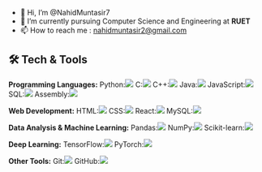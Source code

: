 - 👋 Hi, I’m @NahidMuntasir7
- 🌱 I’m currently pursuing Computer Science and Engineering at **RUET**
- 📫 How to reach me : [nahidmuntasir2@gmail.com](mailto:nahidmuntasir2@gmail.com)

## 🛠️ Tech & Tools

**Programming Languages:** 
Python:<img src="https://img.shields.io/badge/Python-3776AB?style=for-the-badge&logo=python&logoColor=white&labelColor=black&color=black"/>
C:<img src="https://img.shields.io/badge/C-00599C?style=for-the-badge&logo=c&logoColor=white&labelColor=black&color=black"/>
C++:<img src="https://img.shields.io/badge/C++-00599C?style=for-the-badge&logo=c%2B%2B&logoColor=white&labelColor=black&color=black"/>
Java:<img src="https://img.shields.io/badge/Java-007396?style=for-the-badge&logo=java&logoColor=white&labelColor=black&color=black"/>
JavaScript:<img src="https://img.shields.io/badge/JavaScript-F7DF1E?style=for-the-badge&logo=javascript&logoColor=black&labelColor=black&color=black"/>
SQL:<img src="https://img.shields.io/badge/SQL-4479A1?style=for-the-badge&logo=mysql&logoColor=white&labelColor=black&color=black"/>
Assembly:<img src="https://img.shields.io/badge/Assembly-6E4C13?style=for-the-badge&logoColor=white&labelColor=black&color=black"/>

**Web Development:** 
HTML:<img src="https://img.shields.io/badge/HTML5-E34F26?style=for-the-badge&logo=html5&logoColor=white&labelColor=black&color=black"/>
CSS:<img src="https://img.shields.io/badge/CSS3-1572B6?style=for-the-badge&logo=css3&logoColor=white&labelColor=black&color=black"/>
React:<img src="https://img.shields.io/badge/React-20232A?style=for-the-badge&logo=react&logoColor=61DAFB&labelColor=black&color=black"/>
MySQL:<img src="https://img.shields.io/badge/MySQL-4479A1?style=for-the-badge&logo=mysql&logoColor=white&labelColor=black&color=black"/>

**Data Analysis & Machine Learning:** 
Pandas:<img src="https://img.shields.io/badge/Pandas-150458?style=for-the-badge&logo=pandas&logoColor=white&labelColor=black&color=black"/>
NumPy:<img src="https://img.shields.io/badge/NumPy-013243?style=for-the-badge&logo=numpy&logoColor=white&labelColor=black&color=black"/>
Scikit-learn:<img src="https://img.shields.io/badge/Scikit--learn-F7931E?style=for-the-badge&logo=scikit-learn&logoColor=white&labelColor=black&color=black"/>

**Deep Learning:** 
TensorFlow:<img src="https://img.shields.io/badge/TensorFlow-FF6F00?style=for-the-badge&logo=tensorflow&logoColor=white&labelColor=black&color=black"/>
PyTorch:<img src="https://img.shields.io/badge/PyTorch-EE4C2C?style=for-the-badge&logo=pytorch&logoColor=white&labelColor=black&color=black"/>

**Other Tools:** 
Git:<img src="https://img.shields.io/badge/Git-F05032?style=for-the-badge&logo=git&logoColor=white&labelColor=black&color=black"/>
GitHub:<img src="https://img.shields.io/badge/GitHub-181717?style=for-the-badge&logo=github&logoColor=white&labelColor=black&color=black"/>
